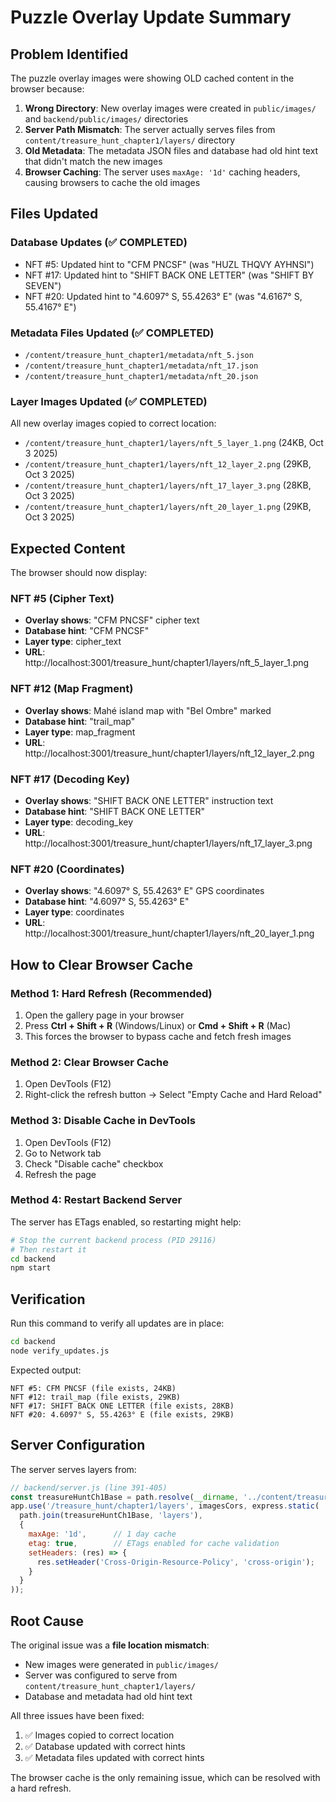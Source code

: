 # Puzzle Overlay Update Summary

## Problem Identified
The puzzle overlay images were showing OLD cached content in the browser because:

1. **Wrong Directory**: New overlay images were created in `public/images/` and `backend/public/images/` directories
2. **Server Path Mismatch**: The server actually serves files from `content/treasure_hunt_chapter1/layers/` directory
3. **Old Metadata**: The metadata JSON files and database had old hint text that didn't match the new images
4. **Browser Caching**: The server uses `maxAge: '1d'` caching headers, causing browsers to cache the old images

## Files Updated

### Database Updates (✅ COMPLETED)
- NFT #5: Updated hint to "CFM PNCSF" (was "HUZL THQVY AYHNSI")
- NFT #17: Updated hint to "SHIFT BACK ONE LETTER" (was "SHIFT BY SEVEN")
- NFT #20: Updated hint to "4.6097° S, 55.4263° E" (was "4.6167° S, 55.4167° E")

### Metadata Files Updated (✅ COMPLETED)
- `/content/treasure_hunt_chapter1/metadata/nft_5.json`
- `/content/treasure_hunt_chapter1/metadata/nft_17.json`
- `/content/treasure_hunt_chapter1/metadata/nft_20.json`

### Layer Images Updated (✅ COMPLETED)
All new overlay images copied to correct location:
- `/content/treasure_hunt_chapter1/layers/nft_5_layer_1.png` (24KB, Oct 3 2025)
- `/content/treasure_hunt_chapter1/layers/nft_12_layer_2.png` (29KB, Oct 3 2025)
- `/content/treasure_hunt_chapter1/layers/nft_17_layer_3.png` (28KB, Oct 3 2025)
- `/content/treasure_hunt_chapter1/layers/nft_20_layer_1.png` (29KB, Oct 3 2025)

## Expected Content

The browser should now display:

### NFT #5 (Cipher Text)
- **Overlay shows**: "CFM PNCSF" cipher text
- **Database hint**: "CFM PNCSF"
- **Layer type**: cipher_text
- **URL**: http://localhost:3001/treasure_hunt/chapter1/layers/nft_5_layer_1.png

### NFT #12 (Map Fragment)
- **Overlay shows**: Mahé island map with "Bel Ombre" marked
- **Database hint**: "trail_map"
- **Layer type**: map_fragment
- **URL**: http://localhost:3001/treasure_hunt/chapter1/layers/nft_12_layer_2.png

### NFT #17 (Decoding Key)
- **Overlay shows**: "SHIFT BACK ONE LETTER" instruction text
- **Database hint**: "SHIFT BACK ONE LETTER"
- **Layer type**: decoding_key
- **URL**: http://localhost:3001/treasure_hunt/chapter1/layers/nft_17_layer_3.png

### NFT #20 (Coordinates)
- **Overlay shows**: "4.6097° S, 55.4263° E" GPS coordinates
- **Database hint**: "4.6097° S, 55.4263° E"
- **Layer type**: coordinates
- **URL**: http://localhost:3001/treasure_hunt/chapter1/layers/nft_20_layer_1.png

## How to Clear Browser Cache

### Method 1: Hard Refresh (Recommended)
1. Open the gallery page in your browser
2. Press **Ctrl + Shift + R** (Windows/Linux) or **Cmd + Shift + R** (Mac)
3. This forces the browser to bypass cache and fetch fresh images

### Method 2: Clear Browser Cache
1. Open DevTools (F12)
2. Right-click the refresh button → Select "Empty Cache and Hard Reload"

### Method 3: Disable Cache in DevTools
1. Open DevTools (F12)
2. Go to Network tab
3. Check "Disable cache" checkbox
4. Refresh the page

### Method 4: Restart Backend Server
The server has ETags enabled, so restarting might help:
```bash
# Stop the current backend process (PID 29116)
# Then restart it
cd backend
npm start
```

## Verification

Run this command to verify all updates are in place:
```bash
cd backend
node verify_updates.js
```

Expected output:
```
NFT #5: CFM PNCSF (file exists, 24KB)
NFT #12: trail_map (file exists, 29KB)
NFT #17: SHIFT BACK ONE LETTER (file exists, 28KB)
NFT #20: 4.6097° S, 55.4263° E (file exists, 29KB)
```

## Server Configuration

The server serves layers from:
```javascript
// backend/server.js (line 391-405)
const treasureHuntCh1Base = path.resolve(__dirname, '../content/treasure_hunt_chapter1');
app.use('/treasure_hunt/chapter1/layers', imagesCors, express.static(
  path.join(treasureHuntCh1Base, 'layers'),
  {
    maxAge: '1d',      // 1 day cache
    etag: true,        // ETags enabled for cache validation
    setHeaders: (res) => {
      res.setHeader('Cross-Origin-Resource-Policy', 'cross-origin');
    }
  }
));
```

## Root Cause

The original issue was a **file location mismatch**:
- New images were generated in `public/images/`
- Server was configured to serve from `content/treasure_hunt_chapter1/layers/`
- Database and metadata had old hint text

All three issues have been fixed:
1. ✅ Images copied to correct location
2. ✅ Database updated with correct hints
3. ✅ Metadata files updated with correct hints

The browser cache is the only remaining issue, which can be resolved with a hard refresh.

